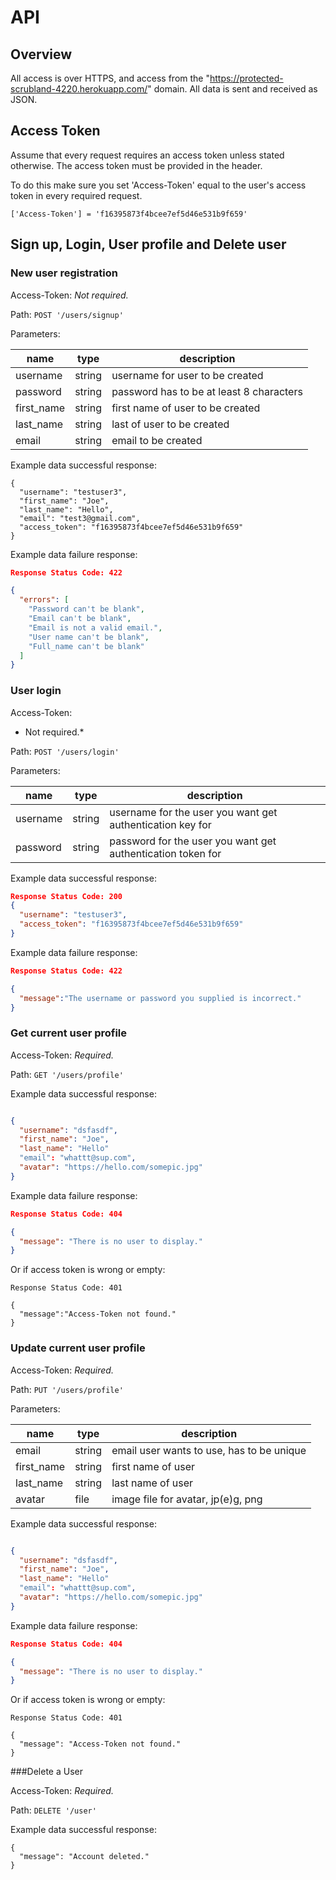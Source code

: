 # API

## Overview

All access is over HTTPS, and access from the "https://protected-scrubland-4220.herokuapp.com/" domain. All data is sent and received as JSON.

## Access Token

Assume that every request requires an access token unless stated otherwise. The access token must be provided in the header.

To do this make sure you set 'Access-Token' equal to the user's access token in every required request.

```
['Access-Token'] = 'f16395873f4bcee7ef5d46e531b9f659'
```

## Sign up, Login, User profile and Delete user

### New user registration

Access-Token:    *Not required.*

Path: `POST '/users/signup'`

Parameters:

| name       | type   | description                              |
|------------|--------|------------------------------------------|
| username   | string | username for user to be created          |
| password   | string | password has to be at least 8 characters |
| first_name | string | first name of user to be created         |
| last_name      | string | last of user to be created              |
| email      | string | email to be created              |


Example data successful response:

```
{
  "username": "testuser3",
  "first_name": "Joe",
  "last_name": "Hello",
  "email": "test3@gmail.com",
  "access_token": "f16395873f4bcee7ef5d46e531b9f659"
}
```

Example data failure response:

```json
Response Status Code: 422

{
  "errors": [
    "Password can't be blank",
    "Email can't be blank",
    "Email is not a valid email.",
    "User name can't be blank",
    "Full_name can't be blank"
  ]
}

```

### User login

Access-Token:
* Not required.*

Path:
`POST '/users/login'`

Parameters:

| name     | type   | description                                                 |
|----------|--------|-------------------------------------------------------------|
| username | string | username for the user you want get authentication key for   |
| password | string | password for the user you want get authentication token for |

Example data successful response:

```json
Response Status Code: 200
{
  "username": "testuser3",
  "access_token": "f16395873f4bcee7ef5d46e531b9f659"
}
```

Example data failure response:

```json
Response Status Code: 422

{
  "message":"The username or password you supplied is incorrect."
}
```

### Get current user profile

Access-Token:
*Required.*

Path: `GET '/users/profile'`

Example data successful response:

```json

{
  "username": "dsfasdf",
  "first_name": "Joe",
  "last_name": "Hello"
  "email": "whattt@sup.com",
  "avatar": "https://hello.com/somepic.jpg"
}
```

Example data failure response:

```json
Response Status Code: 404

{
  "message": "There is no user to display."
}
```
Or if access token is wrong or empty:

```
Response Status Code: 401

{
  "message":"Access-Token not found."
}
```

### Update current user profile

Access-Token:
*Required.*

Path:
`PUT '/users/profile'`

Parameters:

| name       | type   | description                              |
|------------|--------|------------------------------------------|
| email   | string | email user wants to use, has to be unique   |
| first_name   | string | first name of user          |
| last_name   | string | last name of user          |
| avatar | file | image file for avatar, jp(e)g, png |



Example data successful response:

```json

{
  "username": "dsfasdf",
  "first_name": "Joe",
  "last_name": "Hello"
  "email": "whattt@sup.com",
  "avatar": "https://hello.com/somepic.jpg"
}
```

Example data failure response:

```json
Response Status Code: 404

{
  "message": "There is no user to display."
}
```
Or if access token is wrong or empty:

```
Response Status Code: 401

{
  "message": "Access-Token not found."
}
```

###Delete a User

Access-Token:
*Required.*

Path:
`DELETE '/user'`

Example data successful response:

```
{
  "message": "Account deleted."
}
```
